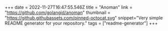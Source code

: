 +++
date = 2022-11-27T16:47:55.546Z
title = "Anoman"
link = "https://github.com/golangid/anoman"
thumbnail = "https://github.githubassets.com/pinned-octocat.svg"
snippet="Very simple README generator for your repository."
tags = ["readme-generator"]
+++
